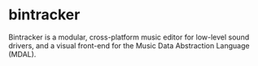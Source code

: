 # bintracker

Bintracker is a modular, cross-platform music editor for low-level sound drivers, and a visual front-end for the Music Data Abstraction Language (MDAL).